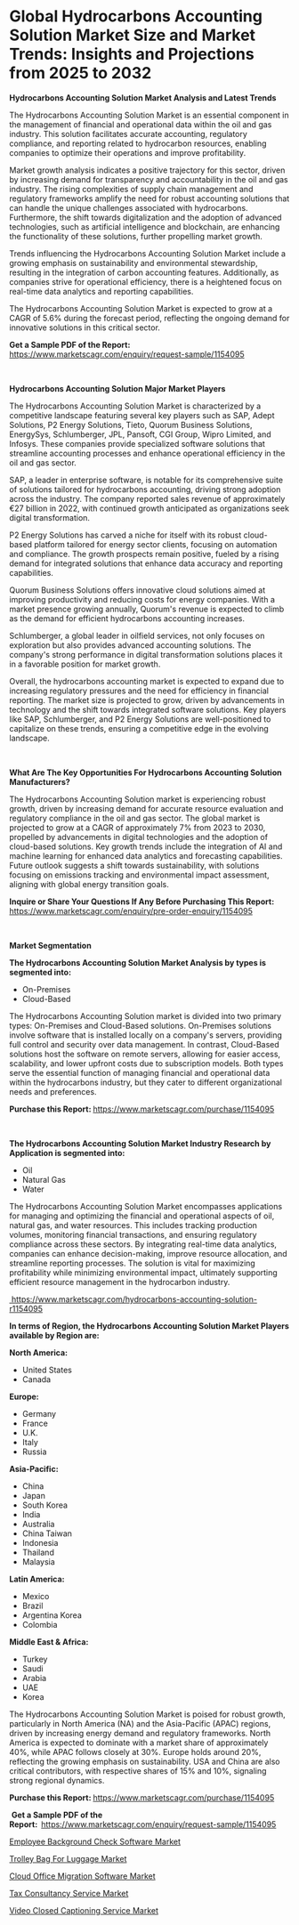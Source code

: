 <p><h1>Global Hydrocarbons Accounting Solution Market Size and Market Trends: Insights and Projections from 2025 to 2032</h1></p><p><strong>Hydrocarbons Accounting Solution Market Analysis and Latest Trends</strong></p>
<p><p>The Hydrocarbons Accounting Solution Market is an essential component in the management of financial and operational data within the oil and gas industry. This solution facilitates accurate accounting, regulatory compliance, and reporting related to hydrocarbon resources, enabling companies to optimize their operations and improve profitability.</p><p>Market growth analysis indicates a positive trajectory for this sector, driven by increasing demand for transparency and accountability in the oil and gas industry. The rising complexities of supply chain management and regulatory frameworks amplify the need for robust accounting solutions that can handle the unique challenges associated with hydrocarbons. Furthermore, the shift towards digitalization and the adoption of advanced technologies, such as artificial intelligence and blockchain, are enhancing the functionality of these solutions, further propelling market growth.</p><p>Trends influencing the Hydrocarbons Accounting Solution Market include a growing emphasis on sustainability and environmental stewardship, resulting in the integration of carbon accounting features. Additionally, as companies strive for operational efficiency, there is a heightened focus on real-time data analytics and reporting capabilities.</p><p>The Hydrocarbons Accounting Solution Market is expected to grow at a CAGR of 5.6% during the forecast period, reflecting the ongoing demand for innovative solutions in this critical sector.</p></p>
<p><strong>Get a Sample PDF of the Report:&nbsp;</strong> <a href="https://www.marketscagr.com/enquiry/request-sample/1154095?utm_campaign=2031&utm_medium=2&utm_source=Github&utm_content=ia&utm_term=11032025&utm_id=hydrocarbons-accounting-solution">https://www.marketscagr.com/enquiry/request-sample/1154095</a></p>
<p>&nbsp;</p>
<p><strong>Hydrocarbons Accounting Solution Major Market Players</strong></p>
<p><p>The Hydrocarbons Accounting Solution Market is characterized by a competitive landscape featuring several key players such as SAP, Adept Solutions, P2 Energy Solutions, Tieto, Quorum Business Solutions, EnergySys, Schlumberger, JPL, Pansoft, CGI Group, Wipro Limited, and Infosys. These companies provide specialized software solutions that streamline accounting processes and enhance operational efficiency in the oil and gas sector.</p><p>SAP, a leader in enterprise software, is notable for its comprehensive suite of solutions tailored for hydrocarbons accounting, driving strong adoption across the industry. The company reported sales revenue of approximately €27 billion in 2022, with continued growth anticipated as organizations seek digital transformation.</p><p>P2 Energy Solutions has carved a niche for itself with its robust cloud-based platform tailored for energy sector clients, focusing on automation and compliance. The growth prospects remain positive, fueled by a rising demand for integrated solutions that enhance data accuracy and reporting capabilities.</p><p>Quorum Business Solutions offers innovative cloud solutions aimed at improving productivity and reducing costs for energy companies. With a market presence growing annually, Quorum's revenue is expected to climb as the demand for efficient hydrocarbons accounting increases.</p><p>Schlumberger, a global leader in oilfield services, not only focuses on exploration but also provides advanced accounting solutions. The company's strong performance in digital transformation solutions places it in a favorable position for market growth.</p><p>Overall, the hydrocarbons accounting market is expected to expand due to increasing regulatory pressures and the need for efficiency in financial reporting. The market size is projected to grow, driven by advancements in technology and the shift towards integrated software solutions. Key players like SAP, Schlumberger, and P2 Energy Solutions are well-positioned to capitalize on these trends, ensuring a competitive edge in the evolving landscape.</p></p>
<p>&nbsp;</p>
<p><strong>What Are The Key Opportunities For Hydrocarbons Accounting Solution Manufacturers?</strong></p>
<p><p>The Hydrocarbons Accounting Solution market is experiencing robust growth, driven by increasing demand for accurate resource evaluation and regulatory compliance in the oil and gas sector. The global market is projected to grow at a CAGR of approximately 7% from 2023 to 2030, propelled by advancements in digital technologies and the adoption of cloud-based solutions. Key growth trends include the integration of AI and machine learning for enhanced data analytics and forecasting capabilities. Future outlook suggests a shift towards sustainability, with solutions focusing on emissions tracking and environmental impact assessment, aligning with global energy transition goals.</p></p>
<p><strong>Inquire or Share Your Questions If Any Before Purchasing This Report:</strong> <a href="https://www.marketscagr.com/enquiry/pre-order-enquiry/1154095?utm_campaign=2031&utm_medium=2&utm_source=Github&utm_content=ia&utm_term=11032025&utm_id=hydrocarbons-accounting-solution">https://www.marketscagr.com/enquiry/pre-order-enquiry/1154095</a></p>
<p>&nbsp;</p>
<p><strong>Market Segmentation</strong></p>
<p><strong>The Hydrocarbons Accounting Solution Market Analysis by types is segmented into:</strong></p>
<p><ul><li>On-Premises</li><li>Cloud-Based</li></ul></p>
<p><p>The Hydrocarbons Accounting Solution market is divided into two primary types: On-Premises and Cloud-Based solutions. On-Premises solutions involve software that is installed locally on a company's servers, providing full control and security over data management. In contrast, Cloud-Based solutions host the software on remote servers, allowing for easier access, scalability, and lower upfront costs due to subscription models. Both types serve the essential function of managing financial and operational data within the hydrocarbons industry, but they cater to different organizational needs and preferences.</p></p>
<p><strong>Purchase this Report:&nbsp;</strong><a href="https://www.marketscagr.com/purchase/1154095?utm_campaign=2031&utm_medium=2&utm_source=Github&utm_content=ia&utm_term=11032025&utm_id=hydrocarbons-accounting-solution">https://www.marketscagr.com/purchase/1154095</a></p>
<p>&nbsp;</p>
<p><strong>The Hydrocarbons Accounting Solution Market Industry Research by Application is segmented into:</strong></p>
<p><ul><li>Oil</li><li>Natural Gas</li><li>Water</li></ul></p>
<p><p>The Hydrocarbons Accounting Solution Market encompasses applications for managing and optimizing the financial and operational aspects of oil, natural gas, and water resources. This includes tracking production volumes, monitoring financial transactions, and ensuring regulatory compliance across these sectors. By integrating real-time data analytics, companies can enhance decision-making, improve resource allocation, and streamline reporting processes. The solution is vital for maximizing profitability while minimizing environmental impact, ultimately supporting efficient resource management in the hydrocarbon industry.</p></p>
<p><a href="https://www.marketscagr.com/hydrocarbons-accounting-solution-r1154095?utm_campaign=2031&utm_medium=2&utm_source=Github&utm_content=ia&utm_term=11032025&utm_id=hydrocarbons-accounting-solution">&nbsp;https://www.marketscagr.com/hydrocarbons-accounting-solution-r1154095</a></p>
<p><strong>In terms of Region, the Hydrocarbons Accounting Solution Market Players available by Region are:</strong></p>
<p>
    <p> <strong> North America: </strong>
        <ul>
            <li>United States</li>
            <li>Canada</li>
        </ul>
        </p> 
    <p> <strong> Europe: </strong>
        <ul>
            <li>Germany</li>
            <li>France</li>
            <li>U.K.</li>
            <li>Italy</li>
            <li>Russia</li>
        </ul>
        </p> 
    <p> <strong> Asia-Pacific: </strong>
        <ul>
            <li>China</li>
            <li>Japan</li>
            <li>South Korea</li>
            <li>India</li>
            <li>Australia</li>
            <li>China Taiwan</li>
            <li>Indonesia</li>
            <li>Thailand</li>
            <li>Malaysia</li>
        </ul>
        </p> 
    <p> <strong> Latin America: </strong>
        <ul>
            <li>Mexico</li>
            <li>Brazil</li>
            <li>Argentina Korea</li>
            <li>Colombia</li>
        </ul>
        </p> 
    <p> <strong> Middle East & Africa: </strong>
        <ul>
            <li>Turkey</li>
            <li>Saudi</li>
            <li>Arabia</li>
            <li>UAE</li>
            <li>Korea</li>
        </ul>
    </p>
    </p>
<p><p>The Hydrocarbons Accounting Solution Market is poised for robust growth, particularly in North America (NA) and the Asia-Pacific (APAC) regions, driven by increasing energy demand and regulatory frameworks. North America is expected to dominate with a market share of approximately 40%, while APAC follows closely at 30%. Europe holds around 20%, reflecting the growing emphasis on sustainability. USA and China are also critical contributors, with respective shares of 15% and 10%, signaling strong regional dynamics.</p></p>
<p><strong>Purchase this Report: </strong><a href="https://www.marketscagr.com/purchase/1154095?utm_campaign=2031&utm_medium=2&utm_source=Github&utm_content=ia&utm_term=11032025&utm_id=hydrocarbons-accounting-solution">https://www.marketscagr.com/purchase/1154095</a></p>
<p>&nbsp;<strong>Get a Sample PDF of the Report:&nbsp;&nbsp;</strong><a href="https://www.marketscagr.com/enquiry/request-sample/1154095?utm_campaign=2031&utm_medium=2&utm_source=Github&utm_content=ia&utm_term=11032025&utm_id=hydrocarbons-accounting-solution">https://www.marketscagr.com/enquiry/request-sample/1154095</a></p>
<p><strong></strong></p>
<p><p><a href="https://github.com/ocambdidarhz/Market-Research-Report-List-1/blob/main/employee-background-check-software-market.md?utm_campaign=2031&utm_medium=2&utm_source=Github&utm_content=ia&utm_term=11032025&utm_id=hydrocarbons-accounting-solution">Employee Background Check Software Market</a></p><p><a href="https://github.com/arifasabeygb/Market-Research-Report-List-1/blob/main/trolley-bag-for-luggage-market.md?utm_campaign=2031&utm_medium=2&utm_source=Github&utm_content=ia&utm_term=11032025&utm_id=hydrocarbons-accounting-solution">Trolley Bag For Luggage Market</a></p><p><a href="https://github.com/aslinalirey9/Market-Research-Report-List-1/blob/main/cloud-office-migration-software-market.md?utm_campaign=2031&utm_medium=2&utm_source=Github&utm_content=ia&utm_term=11032025&utm_id=hydrocarbons-accounting-solution">Cloud Office Migration Software Market</a></p><p><a href="https://github.com/oshodikurc/Market-Research-Report-List-1/blob/main/tax-consultancy-service-market.md?utm_campaign=2031&utm_medium=2&utm_source=Github&utm_content=ia&utm_term=11032025&utm_id=hydrocarbons-accounting-solution">Tax Consultancy Service Market</a></p><p><a href="https://github.com/ajegiobitsa/Market-Research-Report-List-1/blob/main/video-closed-captioning-service-market.md?utm_campaign=2031&utm_medium=2&utm_source=Github&utm_content=ia&utm_term=11032025&utm_id=hydrocarbons-accounting-solution">Video Closed Captioning Service Market</a></p></p>